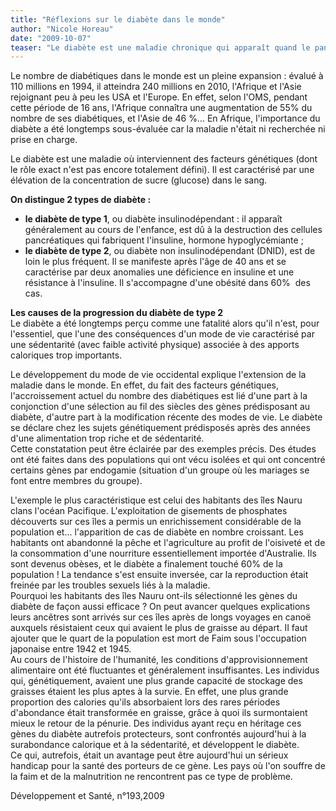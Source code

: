```yaml
---
title: "Réflexions sur le diabète dans le monde"
author: "Nicole Horeau"
date: "2009-10-07"
teaser: "Le diabète est une maladie chronique qui apparaît quand le pancréas ne sécrète pas assez d'insuline ou quand l'organisme utilise mal l'insuline qu'il produit. L'insuline est une hormone qui régule la concentration de sucre dans le sang. L'hyperglycémie, soit une trop grande concentration de sucre clans le sang, est un effet courant du diabète qui, avec le temps, provoque de graves lésions affectant de nombreuses parties du corps, en particulier les nerfs et les vaisseaux sanguins (définition OMS)."
---
```


Le nombre de diabétiques dans le monde est un pleine expansion : évalué à 110 millions en 1994, il atteindra 240 millions en 2010, l'Afrique et l'Asie rejoignant peu à peu les USA et l'Europe. En effet, selon l'OMS, pendant cette période de 16 ans, l'Afrique connaîtra une augmentation de 55% du nombre de ses diabétiques, et l'Asie de 46 %... En Afrique, l'importance du diabète a été longtemps sous-évaluée car la maladie n'était ni recherchée ni prise en charge.

Le diabète est une maladie où interviennent des facteurs génétiques (dont le rôle exact n'est pas encore totalement défini). Il est caractérisé par une élévation de la concentration de sucre (glucose) dans le sang.

**On distingue 2 types de diabète :**

*   **le diabète de type 1**, ou diabète insulinodépendant : il apparaît généralement au cours de l'enfance, est dû à la destruction des cellules pancréatiques qui fabriquent l'insuline, hormone hypoglycémiante ;
*   **le diabète de type 2**, ou diabète non insulinodépendant (DNID), est de loin le plus fréquent. Il se manifeste après l'âge de 40 ans et se caractérise par deux anomalies une déficience en insuline et une résistance à l'insuline. Il s'accompagne d'une obésité dans 60%  des cas.

**Les causes de la progression du diabète de type 2**  
Le diabète a été longtemps perçu comme une fatalité alors qu'il n'est, pour l'essentiel, que l'une des conséquences d'un mode de vie caractérisé par une sédentarité (avec faible activité physique) associée à des apports caloriques trop importants.

Le développement du mode de vie occidental explique l'extension de la maladie dans le monde. En effet, du fait des facteurs génétiques, l'accroissement actuel du nombre des diabétiques est lié d'une part à la conjonction d'une sélection au fil des siècles des gènes prédisposant au diabète, d'autre part à la modification récente des modes de vie. Le diabète se déclare chez les sujets génétiquement prédisposés après des années d'une alimentation trop riche et de sédentarité.  
Cette constatation peut être éclairée par des exemples précis. Des études ont été faites dans des populations qui ont vécu isolées et qui ont concentré certains gènes par endogamie (situation d'un groupe où les mariages se font entre membres du groupe).

L'exemple le plus caractéristique est celui des habitants des îles Nauru clans l'océan Pacifique. L'exploitation de gisements de phosphates découverts sur ces îles a permis un enrichissement considérable de la population et... l'apparition de cas de diabète en nombre croissant. Les habitants ont abandonné la pêche et l'agriculture au profit de l'oisiveté et de la consommation d'une nourriture essentiellement importée d'Australie. Ils sont devenus obèses, et le diabète a finalement touché 60% de la population ! La tendance s'est ensuite inversée, car la reproduction était freinée par les troubles sexuels liés à la maladie.  
Pourquoi les habitants des îles Nauru ont-ils sélectionné les gènes du diabète de façon aussi efficace ? On peut avancer quelques explications leurs ancêtres sont arrivés sur ces îles après de longs voyages en canoë auxquels résistaient ceux qui avaient le plus de graisse au départ. II faut ajouter que le quart de la population est mort de Faim sous l'occupation japonaise entre 1942 et 1945.  
Au cours de l'histoire de l'humanité, les conditions d'approvisionnement alimentaire ont été fluctuantes et généralement insuffisantes. Les individus qui, génétiquement, avaient une plus grande capacité de stockage des graisses étaient les plus aptes à la survie. En effet, une plus grande proportion des calories qu'ils absorbaient lors des rares périodes d'abondance était transformée en graisse, grâce à quoi ils surmontaient mieux le retour de la pénurie. Des individus ayant reçu en héritage ces gènes du diabète autrefois protecteurs, sont confrontés aujourd'hui à la surabondance calorique et à la sédentarité, et développent le diabète.  
Ce qui, autrefois, était un avantage peut être aujourd'hui un sérieux handicap pour la santé des porteurs de ce gène. Les pays où l'on souffre de la faim et de la malnutrition ne rencontrent pas ce type de problème.

Développement et Santé, n°193,2009